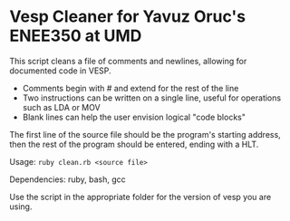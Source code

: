 # Vesp Cleaner for Yavuz Oruc's ENEE350 at UMD

This script cleans a file of comments and newlines, allowing for documented code in VESP.

- Comments begin with # and extend for the rest of the line
- Two instructions can be written on a single line, useful for operations such as LDA or MOV
- Blank lines can help the user envision logical "code blocks"

The first line of the source file should be the program's starting address, then the rest of the program should be entered, ending with a HLT.

Usage: `ruby clean.rb <source file>`

Dependencies: ruby, bash, gcc

Use the script in the appropriate folder for the version of vesp you are using.
